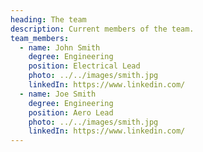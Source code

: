 ```yaml
---
heading: The team
description: Current members of the team.
team_members:
  - name: John Smith
    degree: Engineering
    position: Electrical Lead
    photo: ../../images/smith.jpg
    linkedIn: https://www.linkedin.com/
  - name: Joe Smith
    degree: Engineering
    position: Aero Lead
    photo: ../../images/smith.jpg
    linkedIn: https://www.linkedin.com/
---
```

